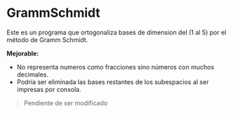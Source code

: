 # GrammSchmidt

Este es un programa que ortogonaliza bases de dimension del (1 al 5) por el método de Gramm Schmidt. 

**Mejorable:**
- No representa numeros como fracciones sino números con muchos decimales.
- Podría ser eliminada las bases restantes de los subespacios al ser impresas por consola.

> Pendiente de ser modificado

